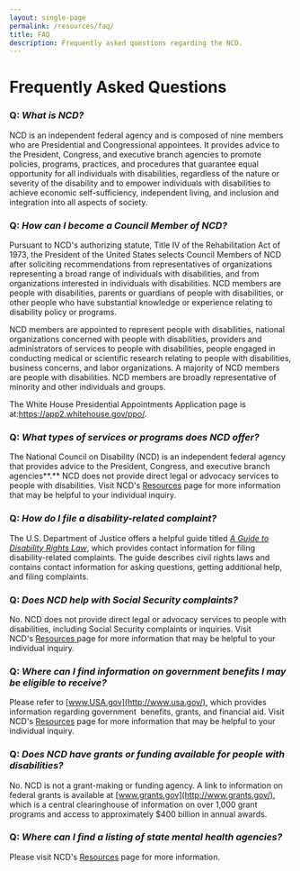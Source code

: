 ```yaml
---
layout: single-page
permalink: /resources/faq/
title: FAQ
description: Frequently asked questions regarding the NCD.
---
```

# Frequently Asked Questions

### **Q:** *What is NCD?*

NCD is an independent federal agency and is composed of nine members who are Presidential and Congressional appointees. It provides advice to the President, Congress, and executive branch agencies to promote policies, programs, practices, and procedures that guarantee equal opportunity for all individuals with disabilities, regardless of the nature or severity of the disability and to empower individuals with disabilities to achieve economic self-sufficiency, independent living, and inclusion and integration into all aspects of society.

### **Q:** *How can I become a Council Member of NCD?*

Pursuant to NCD's authorizing statute, Title IV of the Rehabilitation Act of 1973, the President of the United States selects Council Members of NCD after soliciting recommendations from representatives of organizations representing a broad range of individuals with disabilities, and from organizations interested in individuals with disabilities. NCD members are people with disabilities, parents or guardians of people with disabilities, or other people who have substantial knowledge or experience relating to disability policy or programs.

NCD members are appointed to represent people with disabilities, national organizations concerned with people with disabilities, providers and administrators of services to people with disabilities, people engaged in conducting medical or scientific research relating to people with disabilities, business concerns, and labor organizations. A majority of NCD members are people with disabilities. NCD members are broadly representative of minority and other individuals and groups.

The White House Presidential Appointments Application page is at:<https://app2.whitehouse.gov/ppo/>.

### **Q:** *What types of services or programs does NCD offer?*

The National Council on Disability (NCD) is an independent federal agency that provides advice to the President, Congress, and executive branch agencies**.** NCD does not provide direct legal or advocacy services to people with disabilities. Visit NCD's [Resources](/resources/) page for more information that may be helpful to your individual inquiry.

### **Q:** *How do I file a disability-related complaint?*

The U.S. Department of Justice offers a helpful guide titled *[A Guide to Disability Rights Law](http://www.usdoj.gov/crt/ada/cguide.htm)*, which provides contact information for filing disability-related complaints. The guide describes civil rights laws and contains contact information for asking questions, getting additional help, and filing complaints.

### **Q:** *Does* *NCD help with Social Security complaints?*

No. NCD does not provide direct legal or advocacy services to people with disabilities, including Social Security complaints or inquiries. Visit NCD's [Resources ](<>)page for more information that may be helpful to your individual inquiry.

### **Q:** *Where can I find information on government benefits I may be eligible to receive?* 

Please refer to [www.USA.gov](http://www.usa.gov/), which provides information regarding government  benefits, grants, and financial aid. Visit NCD's [Resources](/resources/) page for more information that may be helpful to your individual inquiry.

### **Q:** *Does* *NCD have grants or funding available for people with disabilities?*

No. NCD is not a grant-making or funding agency. A link to information on federal grants is available at [www.grants.gov](http://www.grants.gov/), which is a central clearinghouse of information on over 1,000 grant programs and access to approximately $400 billion in annual awards.

### **Q:** *Where can I find a listing of state mental health agencies?*

Please visit NCD's [Resources](/resources/) page for more information.